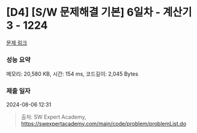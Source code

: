 # [D4] [S/W 문제해결 기본] 6일차 - 계산기3 - 1224 

[문제 링크](https://swexpertacademy.com/main/code/problem/problemDetail.do?contestProbId=AV14tDX6AFgCFAYD) 

### 성능 요약

메모리: 20,580 KB, 시간: 154 ms, 코드길이: 2,045 Bytes

### 제출 일자

2024-08-06 12:31



> 출처: SW Expert Academy, https://swexpertacademy.com/main/code/problem/problemList.do